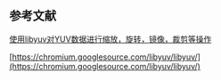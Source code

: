 

## 参考文献

[使用libyuv对YUV数据进行缩放，旋转，镜像，裁剪等操作](https://www.jianshu.com/p/bd0feaf4c0f9)

[https://chromium.googlesource.com/libyuv/libyuv/](https://chromium.googlesource.com/libyuv/libyuv/)
